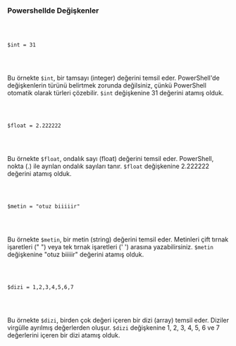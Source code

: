<h3 class="mb-4 text-4xl font-extrabold leading-none tracking-tight text-gray-900 md:text-5xl lg:text-6xl dark:text-white">Powershellde Değişkenler</h3><br>
<div class="bg-gray-200 dark:bg-gray-800 p-1 rounded-lg">
    <pre><code class="text-blue-500 language-powershell">
$int = 31
    </code></pre>
</div><br>

<p>Bu örnekte <code class="bg-gray-200 p-1 dark:bg-gray-800 rounded-lg ">$int</code>, bir tamsayı (integer) değerini temsil eder. PowerShell'de değişkenlerin türünü belirtmek zorunda değilsiniz, çünkü PowerShell otomatik olarak türleri çözebilir. <code class="bg-gray-200 p-1 dark:bg-gray-800 rounded-lg ">$int</code> değişkenine 31 değerini atamış olduk.</p><br>

<div class="bg-gray-200 dark:bg-gray-800 p-1 rounded-lg">
    <pre><code class="text-blue-500 language-powershell">
$float = 2.222222
    </code></pre>
</div><br>

<p>Bu örnekte <code class="bg-gray-200 p-1 dark:bg-gray-800 rounded-lg ">$float</code>, ondalık sayı (float) değerini temsil eder. PowerShell, nokta (.) ile ayrılan ondalık sayıları tanır. <code class="bg-gray-200 p-1 dark:bg-gray-800 rounded-lg ">$float</code> değişkenine 2.222222 değerini atamış olduk.</p><br>

<div class="bg-gray-200 dark:bg-gray-800 p-1 rounded-lg">
    <pre><code class="text-blue-500 language-powershell">
$metin = "otuz biiiiir"
    </code></pre>
</div><br>

<p>Bu örnekte <code class="bg-gray-200 p-1 dark:bg-gray-800 rounded-lg ">$metin</code>, bir metin (string) değerini temsil eder. Metinleri çift tırnak işaretleri (" ") veya tek tırnak işaretleri (' ') arasına yazabilirsiniz. <code class="bg-gray-200 p-1 dark:bg-gray-800 rounded-lg ">$metin</code> değişkenine "otuz biiiiir" değerini atamış olduk.</p><br>


<div class="bg-gray-200 dark:bg-gray-800 p-1 rounded-lg">
    <pre><code class="text-blue-500 language-powershell">
$dizi = 1,2,3,4,5,6,7
    </code></pre>
</div><br>

<p>Bu örnekte <code class="bg-gray-200 p-1 dark:bg-gray-800 rounded-lg ">$dizi</code>, birden çok değeri içeren bir dizi (array) temsil eder. Diziler virgülle ayrılmış değerlerden oluşur. <code class="bg-gray-200 p-1 dark:bg-gray-800 rounded-lg ">$dizi</code> değişkenine 1, 2, 3, 4, 5, 6 ve 7 değerlerini içeren bir dizi atamış olduk.</p>
